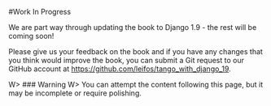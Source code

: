#Work In Progress


We are part way through updating the book to Django 1.9 - the rest will be coming soon!

Please give us your feedback on the book and if you have any changes that you think would improve the book, you can submit a Git request to our GitHub account at https://github.com/leifos/tango_with_django_19.

W> ### Warning
W> You can attempt the content following this page, but it may be incomplete or require polishing.